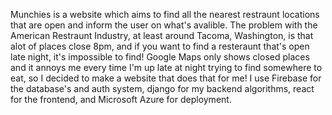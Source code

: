 Munchies is a website which aims to find all the nearest restraunt locations that are open and inform the user on what's avalible. The problem with the American Restraunt Industry, at least around Tacoma, Washington, is that alot of places close 8pm, and if you want to find a resteraunt that's open late night, it's impossible to find! Google Maps only shows closed places and it annoys me every time I'm up late at night trying to find somewhere to eat, so I decided to make a website that does that for me! I use Firebase for the database's and auth system, django for my backend algorithms, react for the frontend, and Microsoft Azure for deployment.